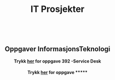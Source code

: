 
<html lang="en">
<head>
    <meta charset="UTF-8">
    <meta name="viewport" content="width=device-width, initial-scale=1.0">
    <meta http-equiv="X-UA-Compatible" content="ie=edge">


<h1><center>IT Prosjekter</center></h1>
</head>
<body>
    <br>
    <br>
    <br>
    <center><h2>Oppgaver InformasjonsTeknologi</h2>
    <strong>Trykk <a href="https://marcusrams.github.io/tollef-og-marcus/392/Github Tutorial.html">her</a> for oppgave 392 -Service Desk
    
    
 <h4> Trykk <a href="https://marcusrams.github.io/tollef-og-marcus/392/GithubTutorial.html">her</a> for oppgave *****</h4>

    
</body>
</html>
